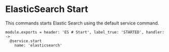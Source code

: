 
# ElasticSearch Start

This commands starts Elastic Search using the default service command.

    module.exports = header: 'ES # Start', label_true: 'STARTED', handler: ->
      @service.start
        name: 'elasticsearch'
